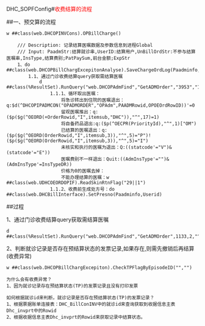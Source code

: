 DHC_SOPFConfig#<font color=red>收费结算的流程</font>



##一、预交算的流程

	w ##class(web.DHCOPINVCons).OPBillCharge()

		/// Description: 记录结算医嘱数据及参数信息到进程Global
		/// Input: PaadmStr:结算就诊串,UserID:结算用户,UnBillOrdStr:不参与结算医嘱串,InsType,结算费别;PatPaySum,前台金额;ExpStr
		1、do ##class(web.DHCOPBillChargExcepitonAnalyse).SaveChargeOrdLog(Paadminfo,Userid,UnBillOrdStr,Instype,PatPaySum,ExpStr)
			1.1、通过门诊收费结算query获取需结算医嘱 
				d ##class(%ResultSet).RunQuery("web.DHCOPAdmFind","GetADMOrder","3953","1","^3547||5^3547||7^","4","120")
					1.1.1、循环取出医嘱：
						将急诊转出到住院的医嘱退出：q:$d(^DHCOPIPADMCON("OPADMORDER","OPAdm",PAADMRowid,OPOEOrdRowID))'=0
						留观医嘱推出：q:($p($g(^OEORD(+OrderRowid,"I",itemsub,"DHC")),"^",17)=1)
						将自备药品退出:q:($p(^OECPR(PriorityId),"^",1)["OM")
						已结算的医嘱退出：q:($p($g(^OEORD(OrderRowid,"I",itemsub,3)),"^",5)="P")!($p($g(^OEORD(OrderRowid,"I",itemsub,3)),"^",5)="I")
						未核实和执行的医嘱为退出：Q:((statcode'="V")&(statcode'="E"))
						医嘱费别不一样退出：Quit:((AdmInsType'="")&(AdmInsType'=InsTypeDR))
						价格为0的医嘱去掉：
						不能办理结算的医嘱：w ##class(web.UDHCOEORDOPIF).ReadSkinRtnFlag("29||1")
					1.1.2、收费前生成处方号：do ##class(web.DHCBillInterface).SetPresno(Paadminfo,Userid)
					
							
			


##过程

1、通过门诊收费结算query获取需结算医嘱

	d ##class(%ResultSet).RunQuery("web.DHCOPAdmFind","GetADMOrder",1133,2,"^^",6,231)


2、判断就诊记录是否存在预结算状态的发票记录,如果存在,则需先撤销后再结算(收费异常)

	w ##class(web.DHCOPBillChargExcepiton).CheckTPFlagByEpisodeID("","")
	
	为什么会有收费异常？
	1、因为就诊记录存在预结算状态(TP)的发票记录且没有打印发票

	如何根据就诊id来判断，就诊记录是否存在预结算状态(TP)的发票记录？
	1、根据票据账单连接表：DHC_BillConINV中的就诊id来查询获取到收据信息主表Dhc_invprt中的Rowid
	2、根据收据信息主表Dhc_invprt的Rowid来获取记录中结算状态。



	